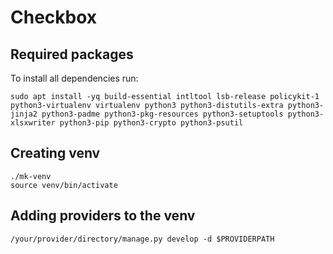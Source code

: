 # Checkbox
## Required packages

To install all dependencies run:

    sudo apt install -yq build-essential intltool lsb-release policykit-1 python3-virtualenv virtualenv python3 python3-distutils-extra python3-jinja2 python3-padme python3-pkg-resources python3-setuptools python3-xlsxwriter python3-pip python3-crypto python3-psutil

## Creating venv

    ./mk-venv
    source venv/bin/activate

## Adding providers to the venv

    /your/provider/directory/manage.py develop -d $PROVIDERPATH
